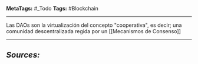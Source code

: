 **MetaTags:** #_Todo
**Tags:** #Blockchain 
- - -
Las DAOs son la virtualización del concepto "cooperativa",  es decir; una comunidad descentralizada regida por un [[Mecanismos de Consenso]]
- - - 
## ***Sources:***